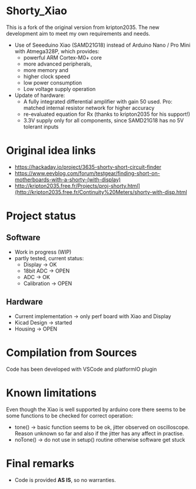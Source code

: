 # Shorty_Xiao

This is a fork of the original version from kripton2035. The new development aim to meet my own requirements and needs.
- Use of Seeeduino Xiao (SAMD21G18) instead of Arduino Nano / Pro Mini with Atmega328P, which provides:
  - powerful ARM Cortex-M0+ core 
  - more advanced peripherals,
  - more memory and
  - higher clock speed
  - low power consumption
  - Low voltage supply operation
- Update of hardware:
   - A fully integrated differential amplifier with gain 50 used. Pro: matched internal resistor network for higher accuracy
   - re-evaluated equation for Rx (thanks to kripton2035 for his support!)
   - 3.3V supply only for all components, since SAMD21G18 has no 5V tolerant inputs


# Original idea links

- https://hackaday.io/project/3635-shorty-short-circuit-finder
- https://www.eevblog.com/forum/testgear/finding-short-on-motherboards-with-a-shorty-(with-display)
- http://kripton2035.free.fr/Projects/proj-shorty.html](http://kripton2035.free.fr/Continuity%20Meters/shorty-with-disp.html

# Project status

## Software 
- Work in progress (WIP)
- partly tested, current status:
  - Display -> OK
  - 18bit ADC -> OPEN
  - ADC -> OK
  - Calibration -> OPEN
 
## Hardware
- Current implementation -> only perf board with Xiao and Display
- Kicad Design -> started
- Housing -> OPEN

 # Compilation from Sources

Code has been developed with VSCode and platformIO plugin

# Known limitations

Even though the Xiao is well supported by arduino core there seems to be some functions to be checked for correct operation:
- tone() -> basic function seems to be ok, jitter observed on oscilloscope. Reason unknown so far and also if the jitter has any affect in practise.
- noTone() -> do not use in setup() routine otherwise software get stuck

# Final remarks

- Code is provided **AS IS**, so no warranties.
